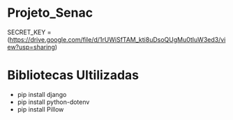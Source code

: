 # Projeto_Senac
SECRET_KEY = (https://drive.google.com/file/d/1rUWiSfTAM_kti8uDsoQUgMu0tIuW3ed3/view?usp=sharing)
# Bibliotecas Ultilizadas

- pip install django
- pip install python-dotenv
- pip install Pillow
